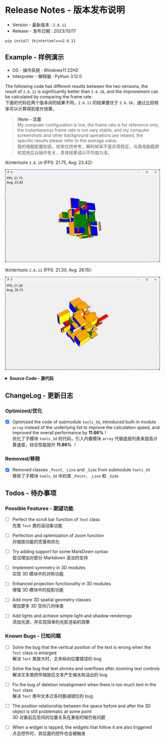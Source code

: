 Release Notes - 版本发布说明
===========================

* Version - 最新版本 : `2.6.11`
* Release - 发布日期 : 2023/10/17

```
pip install tkintertools==2.6.11
```

Example - 样例演示
-----------------

* OS - 操作系统 : Windows11 22H2
* Interpreter - 解释器 : Python 3.12.0

The following code has different results between the two versions, the result of `2.6.11` is significantly better than `2.6.10`, and the improvement can be calculated by comparing the frame rate.  
下面的代码在两个版本间的结果不同，`2.6.11` 的结果要优于 `2.6.10`，通过比较帧率可以计算得到提升效果。

> ℹ️**Note - 注意**  
> My computer configuration is low, the frame rate is for reference only, the instantaneous frame rate is not very stable, and my computer screenshots and other background operations are related, the specific results please refer to the average value.  
> 我的电脑配置较低，帧率仅供参考，瞬时帧率不是非常稳定，与我电脑截屏和其他后台操作有关，具体结果请以平均值为准。

tkintertools `2.6.10` (FPS: 21.75, Avg: 23.42): 

![png](example1.png)

tkintertools `2.6.11` (FPS: 21.30, Avg: 26.15): 

![png](example2.png) 

<details><summary><b>Source Code - 源代码</b></summary>

```python
import random
import time
import tkintertools as tkt
from tkintertools import tools_3d as t3d


class TestSpace(t3d.Space):
    """Test Space class"""

    def __init__(self, master, width, height, x, y):
        super().__init__(master, width, height, x, y)
        self.info = self.create_text(-640+10, -360+10, anchor='nw')

    def space_sort(self, t=[0, 0, 1]) -> None:
        # override: caculate FPS, t: [time of now, total FPS, count]
        now = time.time()
        fps = 1 - (now - t[0])
        super().space_sort()
        self.itemconfigure(
            self.info, text='FPS: %.2f\nAvg: %.2f' % (fps, t[1] - t[2]))
        t[0] = now
        t[1] += fps
        t[2] += 1


root = tkt.Tk('3D', 1280, 720)
space = TestSpace(root, 1280, 720, 0, 0)
cuboid_lst = []

for _ in range(64):  # 64 cubes are randomly generated
    x = random.randint(-100, 100)
    y = random.randint(-100, 100)
    z = random.randint(-100, 100)
    length = random.randint(-100, 100)
    width = random.randint(-100, 100)
    height = random.randint(-100, 100)
    cuboid_lst.append(t3d.Cuboid(
        space, x, y, z, length, width, height,
        color_up='white', color_down='yellow', color_left='red',
        color_right='orange', color_front='blue', color_back='green'))


def spin():
    for cuboid in cuboid_lst:
        cuboid.rotate(dy=0.1, dz=0.2)
        cuboid.update()
    space.space_sort()
    space.after(1, spin)


spin()  # Rotate 3D objects!
root.mainloop()
```

</details>

ChangeLog - 更新日志
-------------------

### Optimized/优化

- [X] Optimized the code of submodule `tools_3d`, introduced built-in module `array` instead of the underlying list to improve the calculation speed, and improved the overall performance by **11.66%** !  
优化了子模块 `tools_3d` 的代码，引入内置模块 `array` 代替底层列表来提高计算速度，综合性能提升 **11.66%** ！

### Removed/移除

- [X] Removed classes `_Point`, `_Line` and `_Side` from submodule `tools_3d`  
移除了子模块 `tools_3d` 中的类 `_Point`、`_Line` 和 `_Side`

Todos - 待办事项
---------------

### Possible Features - 期望功能

- [ ] Perfect the scroll bar function of `Text` class  
完善 `Text` 类的滚动条功能

- [ ] Perfection and optimization of zoom function  
对缩放功能的完善和优化

- [ ] Try adding support for some MarkDown syntax  
尝试增加对部分 Markdown 语法的支持

- [ ] Implement symmetry in 3D modules  
实现 3D 模块中的对称功能

- [ ] Enhanced projection functionality in 3D modules  
增强 3D 模块中的投影功能

- [ ] Add more 3D spatial geometry classes  
增加更多 3D 空间几何体类

-  [ ] Add lights and achieve simple light and shadow renderings  
添加光源，并实现简单的光影渲染的效果

### Known Bugs - 已知问题

- [ ] Solve the bug that the vertical position of the text is wrong when the `Text` class is enlarged  
解决 `Text` 类放大时，文本纵向位置错误的 bug

- [ ] Solve the bug that text shrinks and overflows after zooming text controls  
解决文本类控件缩放后文本产生缩水和溢出的 bug

- [ ] Fix the bug of deletion misalignment when there is too much text in the `Text` class  
解决 `Text` 类中文本过多时删减错位的 bug

- [ ] The position relationship between the space before and after the 3D object is still problematic at some point  
3D 对象前后空间的位置关系在某些时候仍有问题

- [ ] When a widget is tapped, the widgets that follow it are also triggered  
点击控件时，其后面的控件也会被触发
